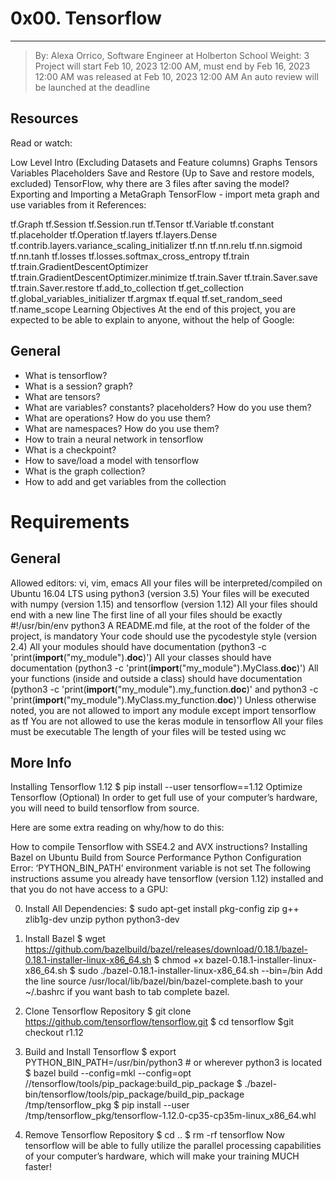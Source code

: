 # 0x00. Tensorflow


---


 > By: Alexa Orrico, Software Engineer at Holberton School
 > Weight: 3
 > Project will start Feb 10, 2023 12:00 AM, must end by Feb 16, 2023 12:00 AM
 > was released at Feb 10, 2023 12:00 AM
 > An auto review will be launched at the deadline


## Resources
Read or watch:

Low Level Intro (Excluding Datasets and Feature columns)
Graphs
Tensors
Variables
Placeholders
Save and Restore (Up to Save and restore models, excluded)
TensorFlow, why there are 3 files after saving the model?
Exporting and Importing a MetaGraph
TensorFlow - import meta graph and use variables from it
References:

tf.Graph
tf.Session
tf.Session.run
tf.Tensor
tf.Variable
tf.constant
tf.placeholder
tf.Operation
tf.layers
tf.layers.Dense
tf.contrib.layers.variance_scaling_initializer
tf.nn
tf.nn.relu
tf.nn.sigmoid
tf.nn.tanh
tf.losses
tf.losses.softmax_cross_entropy
tf.train
tf.train.GradientDescentOptimizer
tf.train.GradientDescentOptimizer.minimize
tf.train.Saver
tf.train.Saver.save
tf.train.Saver.restore
tf.add_to_collection
tf.get_collection
tf.global_variables_initializer
tf.argmax
tf.equal
tf.set_random_seed
tf.name_scope
Learning Objectives
At the end of this project, you are expected to be able to explain to anyone, without the help of Google:

## General

*   What is tensorflow?
*   What is a session? graph?
*   What are tensors?
*   What are variables? constants? placeholders? How do you use them?
*   What are operations? How do you use them?
*   What are namespaces? How do you use them?
*   How to train a neural network in tensorflow
*   What is a checkpoint?
*   How to save/load a model with tensorflow
*   What is the graph collection?
*   How to add and get variables from the collection



# Requirements

## General

Allowed editors: vi, vim, emacs
All your files will be interpreted/compiled on Ubuntu 16.04 LTS using python3 (version 3.5)
Your files will be executed with numpy (version 1.15) and tensorflow (version 1.12)
All your files should end with a new line
The first line of all your files should be exactly #!/usr/bin/env python3
A README.md file, at the root of the folder of the project, is mandatory
Your code should use the pycodestyle style (version 2.4)
All your modules should have documentation (python3 -c 'print(__import__("my_module").__doc__)')
All your classes should have documentation (python3 -c 'print(__import__("my_module").MyClass.__doc__)')
All your functions (inside and outside a class) should have documentation (python3 -c 'print(__import__("my_module").my_function.__doc__)' and python3 -c 'print(__import__("my_module").MyClass.my_function.__doc__)')
Unless otherwise noted, you are not allowed to import any module except import tensorflow as tf
You are not allowed to use the keras module in tensorflow
All your files must be executable
The length of your files will be tested using wc

## More Info

Installing Tensorflow 1.12
$ pip install --user tensorflow==1.12
Optimize Tensorflow (Optional)
In order to get full use of your computer’s hardware, you will need to build tensorflow from source.

Here are some extra reading on why/how to do this:

How to compile Tensorflow with SSE4.2 and AVX instructions?
Installing Bazel on Ubuntu
Build from Source
Performance
Python Configuration Error: ‘PYTHON_BIN_PATH’ environment variable is not set
The following instructions assume you already have tensorflow (version 1.12) installed and that you do not have access to a GPU:

0. Install All Dependencies:
$ sudo apt-get install pkg-config zip g++ zlib1g-dev unzip python python3-dev
1. Install Bazel
$ wget https://github.com/bazelbuild/bazel/releases/download/0.18.1/bazel-0.18.1-installer-linux-x86_64.sh
$ chmod +x bazel-0.18.1-installer-linux-x86_64.sh
$ sudo ./bazel-0.18.1-installer-linux-x86_64.sh --bin=/bin
Add the line source /usr/local/lib/bazel/bin/bazel-complete.bash to your ~/.bashrc if you want bash to tab complete bazel.

2. Clone Tensorflow Repository
$ git clone https://github.com/tensorflow/tensorflow.git
$ cd tensorflow
$git checkout r1.12
3. Build and Install Tensorflow
$ export PYTHON_BIN_PATH=/usr/bin/python3 # or wherever python3 is located
$ bazel build --config=mkl --config=opt //tensorflow/tools/pip_package:build_pip_package
$ ./bazel-bin/tensorflow/tools/pip_package/build_pip_package /tmp/tensorflow_pkg
$ pip install --user /tmp/tensorflow_pkg/tensorflow-1.12.0-cp35-cp35m-linux_x86_64.whl
4. Remove Tensorflow Repository
$ cd ..
$ rm -rf tensorflow
Now tensorflow will be able to fully utilize the parallel processing capabilities of your computer’s hardware, which will make your training MUCH faster!